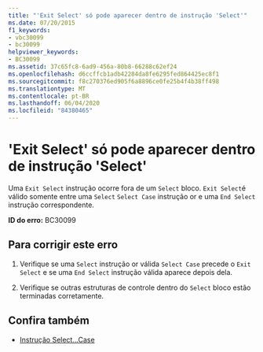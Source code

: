 ```yaml
---
title: "'Exit Select' só pode aparecer dentro de instrução 'Select'"
ms.date: 07/20/2015
f1_keywords:
- vbc30099
- bc30099
helpviewer_keywords:
- BC30099
ms.assetid: 37c65fc8-6ad9-456a-80b8-66288c62ef24
ms.openlocfilehash: d6ccffcb1adb42284da8fe6295fed864425ec8f1
ms.sourcegitcommit: f8c270376ed905f6a8896ce0fe25b4f4b38ff498
ms.translationtype: MT
ms.contentlocale: pt-BR
ms.lasthandoff: 06/04/2020
ms.locfileid: "84380465"
---
```

# <a name="exit-select-can-only-appear-inside-a-select-statement"></a>'Exit Select' só pode aparecer dentro de instrução 'Select'
Uma `Exit Select` instrução ocorre fora de um `Select` bloco. `Exit Select`é válido somente entre uma `Select` `Select Case` instrução or e uma `End Select` instrução correspondente.  
  
 **ID do erro:** BC30099  
  
## <a name="to-correct-this-error"></a>Para corrigir este erro  
  
1. Verifique se uma `Select` instrução or válida `Select Case` precede o `Exit Select` e se uma `End Select` instrução válida aparece depois dela.  
  
2. Verifique se outras estruturas de controle dentro do `Select` bloco estão terminadas corretamente.  
  
## <a name="see-also"></a>Confira também

- [Instrução Select...Case](../language-reference/statements/select-case-statement.md)
